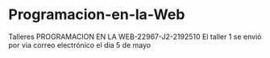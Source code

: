 # Programacion-en-la-Web
Talleres PROGRAMACION EN LA WEB-22967-J2-2192510
El taller 1 se envió por via correo electrónico el dia 5 de mayo
